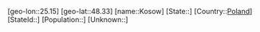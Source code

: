﻿---
location: [48.33,25.15]
type: City
tags:
- geo/City


SpocWebEntityId: 31590
isDeleted: false
confidential: public

---
[geo-lon::25.15]
[geo-lat::48.33]
[name::Kosow]
[State::]
[Country::[Poland](geo/Continent/Europe/Poland.md)]
[StateId::]
[Population::]
[Unknown::]

